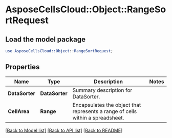 # AsposeCellsCloud::Object::RangeSortRequest 

## Load the model package
```perl
use AsposeCellsCloud::Object::RangeSortRequest;
```

## Properties
Name | Type | Description | Notes
------------ | ------------- | ------------- | -------------
**DataSorter** | **DataSorter** | Summary description for DataSorter. |
**CellArea** | **Range** | Encapsulates the object that represents a range of cells within a spreadsheet. |  

[[Back to Model list]](../README.md#documentation-for-models) [[Back to API list]](../README.md#documentation-for-api-endpoints) [[Back to README]](../README.md)

